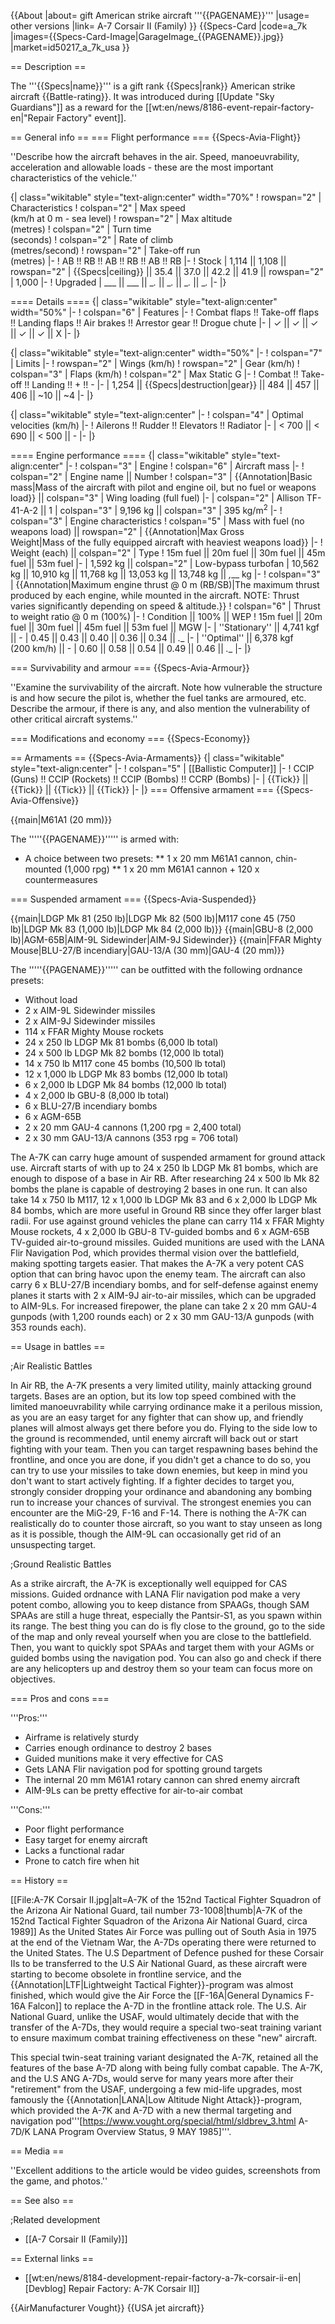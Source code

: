 {{About
|about= gift American strike aircraft '''{{PAGENAME}}'''
|usage= other versions
|link= A-7 Corsair II (Family)
}}
{{Specs-Card
|code=a_7k
|images={{Specs-Card-Image|GarageImage_{{PAGENAME}}.jpg}}
|market=id50217_a_7k_usa
}}

== Description ==
<!-- ''In the description, the first part should be about the history of and the creation and combat usage of the aircraft, as well as its key features. In the second part, tell the reader about the aircraft in the game. Insert a screenshot of the vehicle, so that if the novice player does not remember the vehicle by name, he will immediately understand what kind of vehicle the article is talking about.'' -->
The '''{{Specs|name}}''' is a gift rank {{Specs|rank}} American strike aircraft {{Battle-rating}}. It was introduced during [[Update "Sky Guardians"]] as a reward for the [[wt:en/news/8186-event-repair-factory-en|"Repair Factory" event]].

== General info ==
=== Flight performance ===
{{Specs-Avia-Flight}}
<!-- ''Describe how the aircraft behaves in the air. Speed, manoeuvrability, acceleration and allowable loads - these are the most important characteristics of the vehicle.'' -->
''Describe how the aircraft behaves in the air. Speed, manoeuvrability, acceleration and allowable loads - these are the most important characteristics of the vehicle.''

{| class="wikitable" style="text-align:center" width="70%"
! rowspan="2" | Characteristics
! colspan="2" | Max speed<br>(km/h at 0 m - sea level)
! rowspan="2" | Max altitude<br>(metres)
! colspan="2" | Turn time<br>(seconds)
! colspan="2" | Rate of climb<br>(metres/second)
! rowspan="2" | Take-off run<br>(metres)
|-
! AB !! RB !! AB !! RB !! AB !! RB
|-
! Stock
| 1,114 || 1,108 || rowspan="2" | {{Specs|ceiling}} || 35.4 || 37.0 || 42.2 || 41.9 || rowspan="2" | 1,000
|-
! Upgraded
| ___ || ___ || __._ || __._ || __._ || __._
|-
|}

==== Details ====
{| class="wikitable" style="text-align:center" width="50%"
|-
! colspan="6" | Features
|-
! Combat flaps !! Take-off flaps !! Landing flaps !! Air brakes !! Arrestor gear !! Drogue chute
|-
| ✓ || ✓ || ✓ || ✓ || ✓ || X     <!-- ✓ -->
|-
|}

{| class="wikitable" style="text-align:center" width="50%"
|-
! colspan="7" | Limits
|-
! rowspan="2" | Wings (km/h)
! rowspan="2" | Gear (km/h)
! colspan="3" | Flaps (km/h)
! colspan="2" | Max Static G
|-
! Combat !! Take-off !! Landing !! + !! -
|-
| 1,254 <!-- {{Specs|destruction|body}} --> || {{Specs|destruction|gear}} || 484 || 457 || 406 || ~10 || ~4
|-
|}

{| class="wikitable" style="text-align:center"
|-
! colspan="4" | Optimal velocities (km/h)
|-
! Ailerons !! Rudder !! Elevators !! Radiator
|-
| < 700 || < 690 || < 500 || -
|-
|}

==== Engine performance ====
{| class="wikitable" style="text-align:center"
|-
! colspan="3" | Engine
! colspan="6" | Aircraft mass
|-
! colspan="2" | Engine name || Number
! colspan="3" | {{Annotation|Basic mass|Mass of the aircraft with pilot and engine oil, but no fuel or weapons load}} || colspan="3" | Wing loading (full fuel)
|-
| colspan="2" | Allison TF-41-A-2 || 1
| colspan="3" | 9,196 kg || colspan="3" | 395 kg/m<sup>2</sup>
|-
! colspan="3" | Engine characteristics
! colspan="5" | Mass with fuel (no weapons load) || rowspan="2" | {{Annotation|Max Gross<br>Weight|Mass of the fully equipped aircraft with heaviest weapons load}}
|-
! Weight (each) || colspan="2" | Type
! 15m fuel || 20m fuel || 30m fuel || 45m fuel || 53m fuel
|-
| 1,592 kg || colspan="2" | Low-bypass turbofan
| 10,562 kg || 10,910 kg || 11,768 kg || 13,053 kg || 13,748 kg || _,___ kg
|-
! colspan="3" | {{Annotation|Maximum engine thrust @ 0 m (RB/SB)|The maximum thrust produced by each engine, while mounted in the aircraft. NOTE: Thrust varies significantly depending on speed & altitude.}}
! colspan="6" | Thrust to weight ratio @ 0 m (100%)
|-
! Condition || 100% || WEP
! 15m fuel || 20m fuel || 30m fuel || 45m fuel || 53m fuel || MGW
|-
| ''Stationary'' || 4,741 kgf || -
| 0.45 || 0.43 || 0.40 || 0.36 || 0.34 || _.__
|-
| ''Optimal'' || 6,378 kgf<br>(200 km/h) || -
| 0.60 || 0.58 || 0.54 || 0.49 || 0.46 || _.__
|-
|}

=== Survivability and armour ===
{{Specs-Avia-Armour}}
<!-- ''Examine the survivability of the aircraft. Note how vulnerable the structure is and how secure the pilot is, whether the fuel tanks are armoured, etc. Describe the armour, if there is any, and also mention the vulnerability of other critical aircraft systems.'' -->
''Examine the survivability of the aircraft. Note how vulnerable the structure is and how secure the pilot is, whether the fuel tanks are armoured, etc. Describe the armour, if there is any, and also mention the vulnerability of other critical aircraft systems.''

=== Modifications and economy ===
{{Specs-Economy}}

== Armaments ==
{{Specs-Avia-Armaments}}
{| class="wikitable" style="text-align:center"
|-
! colspan="5" | [[Ballistic Computer]]
|-
! CCIP (Guns) !! CCIP (Rockets) !! CCIP (Bombs) !! CCRP (Bombs)
|-
| {{Tick}} || {{Tick}} || {{Tick}} || {{Tick}}
|-
|}
=== Offensive armament ===
{{Specs-Avia-Offensive}}
<!-- ''Describe the offensive armament of the aircraft, if any. Describe how effective the cannons and machine guns are in a battle, and also what belts or drums are better to use. If there is no offensive weaponry, delete this subsection.'' -->
{{main|M61A1 (20 mm)}}

The '''''{{PAGENAME}}''''' is armed with:

* A choice between two presets:
** 1 x 20 mm M61A1 cannon, chin-mounted (1,000 rpg)
** 1 x 20 mm M61A1 cannon + 120 x countermeasures

=== Suspended armament ===
{{Specs-Avia-Suspended}}
<!-- ''Describe the aircraft's suspended armament: additional cannons under the wings, bombs, rockets and torpedoes. This section is especially important for bombers and attackers. If there is no suspended weaponry remove this subsection.'' -->
{{main|LDGP Mk 81 (250 lb)|LDGP Mk 82 (500 lb)|M117 cone 45 (750 lb)|LDGP Mk 83 (1,000 lb)|LDGP Mk 84 (2,000 lb)}}
{{main|GBU-8 (2,000 lb)|AGM-65B|AIM-9L Sidewinder|AIM-9J Sidewinder}}
{{main|FFAR Mighty Mouse|BLU-27/B incendiary|GAU-13/A (30 mm)|GAU-4 (20 mm)}}

The '''''{{PAGENAME}}''''' can be outfitted with the following ordnance presets:

* Without load
* 2 x AIM-9L Sidewinder missiles
* 2 x AIM-9J Sidewinder missiles
* 114 x FFAR Mighty Mouse rockets
* 24 x 250 lb LDGP Mk 81 bombs (6,000 lb total)
* 24 x 500 lb LDGP Mk 82 bombs (12,000 lb total)
* 14 x 750 lb M117 cone 45 bombs (10,500 lb total)
* 12 x 1,000 lb LDGP Mk 83 bombs (12,000 lb total)
* 6 x 2,000 lb LDGP Mk 84 bombs (12,000 lb total)
* 4 x 2,000 lb GBU-8 (8,000 lb total)
* 6 x BLU-27/B incendiary bombs
* 6 x AGM-65B
* 2 x 20 mm GAU-4 cannons (1,200 rpg = 2,400 total)
* 2 x 30 mm GAU-13/A cannons (353 rpg = 706 total)

The A-7K can carry huge amount of suspended armament for ground attack use. Aircraft starts of with up to 24 x 250 lb LDGP Mk 81 bombs, which are enough to dispose of a base in Air RB. After researching 24 x 500 lb Mk 82 bombs the plane is capable of destroying 2 bases in one run. It can also take 14 x 750 lb M117, 12 x 1,000 lb LDGP Mk 83 and 6 x 2,000 lb LDGP Mk 84 bombs, which are more useful in Ground RB since they offer larger blast radii. For use against ground vehicles the plane can carry 114 x FFAR Mighty Mouse rockets, 4 x 2,000 lb GBU-8 TV-guided bombs and 6 x AGM-65B TV-guided air-to-ground missiles. Guided munitions are used with the LANA Flir Navigation Pod, which provides thermal vision over the battlefield, making spotting targets easier. That makes the A-7K a very potent CAS option that can bring havoc upon the enemy team. The aircraft can also carry 6 x BLU-27/B incendiary bombs, and for self-defense against enemy planes it starts with 2 x AIM-9J air-to-air missiles, which can be upgraded to AIM-9Ls. For increased firepower, the plane can take 2 x 20 mm  GAU-4 gunpods (with 1,200 rounds each) or 2 x 30 mm GAU-13/A gunpods (with 353 rounds each).

== Usage in battles ==
<!-- ''Describe the tactics of playing in the aircraft, the features of using aircraft in a team and advice on tactics. Refrain from creating a "guide" - do not impose a single point of view, but instead, give the reader food for thought. Examine the most dangerous enemies and give recommendations on fighting them. If necessary, note the specifics of the game in different modes (AB, RB, SB).'' -->

;Air Realistic Battles

In Air RB, the A-7K presents a very limited utility, mainly attacking ground targets. Bases are an option, but its low top speed combined with the limited manoeuvrability while carrying ordinance make it a perilous mission, as you are an easy target for any fighter that can show up, and friendly planes will almost always get there before you do. Flying to the side low to the ground is recommended, until enemy aircraft will back out or start fighting with your team. Then you can target respawning bases behind the frontline, and once you are done, if you didn't get a chance to do so, you can try to use your missiles to take down enemies, but keep in mind you don't want to start actively fighting. If a fighter decides to target you, strongly consider dropping your ordinance and abandoning any bombing run to increase your chances of survival. The strongest enemies you can encounter are the MiG-29, F-16 and F-14. There is nothing the A-7K can realistically do to counter those aircraft, so you want to stay unseen as long as it is possible, though the AIM-9L can occasionally get rid of an unsuspecting target. 

;Ground Realistic Battles

As a strike aircraft, the A-7K is exceptionally well equipped for CAS missions. Guided ordnance with LANA Flir navigation pod make a very potent combo, allowing you to keep distance from SPAAGs, though SAM SPAAs are still a huge threat, especially the Pantsir-S1, as you spawn within its range. The best thing you can do is fly close to the ground, go to the side of the map and only reveal yourself when you are close to the battlefield. Then, you want to quickly spot SPAAs and target them with your AGMs or guided bombs using the navigation pod. You can also go and check if there are any helicopters up and destroy them so your team can focus more on objectives.

=== Pros and cons ===
<!-- ''Summarise and briefly evaluate the vehicle in terms of its characteristics and combat effectiveness. Mark its pros and cons in the bulleted list. Try not to use more than 6 points for each of the characteristics. Avoid using categorical definitions such as "bad", "good" and the like - use substitutions with softer forms such as "inadequate" and "effective".'' -->

'''Pros:'''

* Airframe is relatively sturdy
* Carries enough ordinance to destroy 2 bases
* Guided munitions make it very effective for CAS
* Gets LANA Flir navigation pod for spotting ground targets
* The internal 20 mm M61A1 rotary cannon can shred enemy aircraft
* AIM-9Ls can be pretty effective for air-to-air combat

'''Cons:'''

* Poor flight performance
* Easy target for enemy aircraft
* Lacks a functional radar
* Prone to catch fire when hit

== History ==
<!-- ''Describe the history of the creation and combat usage of the aircraft in more detail than in the introduction. If the historical reference turns out to be too long, take it to a separate article, taking a link to the article about the vehicle and adding a block "/History" (example: <nowiki>https://wiki.warthunder.com/(Vehicle-name)/History</nowiki>) and add a link to it here using the <code>main</code> template. Be sure to reference text and sources by using <code><nowiki><ref></ref></nowiki></code>, as well as adding them at the end of the article with <code><nowiki><references /></nowiki></code>. This section may also include the vehicle's dev blog entry (if applicable) and the in-game encyclopedia description (under <code><nowiki>=== In-game description ===</nowiki></code>, also if applicable).''-->
[[File:A-7K Corsair II.jpg|alt=A-7K of the 152nd Tactical Fighter Squadron of the Arizona Air National Guard, tail number 73-1008|thumb|A-7K of the 152nd Tactical Fighter Squadron of the Arizona Air National Guard, circa 1989]]
As the United States Air Force was pulling out of South Asia in 1975 at the end of the Vietnam War, the A-7Ds operating there were returned to the United States. The U.S Department of Defence pushed for these Corsair IIs to be transferred to the U.S Air National Guard, as these aircraft were starting to become obsolete in frontline service, and the {{Annotation|LTF|Lightweight Tactical Fighter}}-program was almost finished, which would give the Air Force the [[F-16A|General Dynamics F-16A Falcon]] to replace the A-7D in the frontline attack role. The U.S. Air National Guard, unlike the USAF, would ultimately decide that with the transfer of the A-7Ds, they would require a special two-seat training variant to ensure maximum combat training effectiveness on these "new" aircraft.

This special twin-seat training variant designated the A-7K, retained all the features of the base A-7D along with being fully combat capable. The A-7K, and the U.S ANG A-7Ds, would serve for many years more after their "retirement" from the USAF, undergoing a few mid-life upgrades, most famously the {{Annotation|LANA|Low Altitude Night Attack}}-program, which provided the A-7K and A-7D with a new thermal targeting and navigation pod<ref>'''[https://www.vought.org/special/html/sldbrev_3.html A-7D/K LANA Program Overview Status, 9 MAY 1985]'''</ref>.

== Media ==
<!-- ''Excellent additions to the article would be video guides, screenshots from the game, and photos.'' -->
''Excellent additions to the article would be video guides, screenshots from the game, and photos.''

== See also ==
<!-- ''Links to the articles on the War Thunder Wiki that you think will be useful for the reader, for example:''
* ''reference to the series of the aircraft;''
* ''links to approximate analogues of other nations and research trees.'' -->

;Related development

* [[A-7 Corsair II (Family)]]

== External links ==
<!-- ''Paste links to sources and external resources, such as:''
* ''topic on the official game forum;''
* ''other literature.'' -->

* [[wt:en/news/8184-development-repair-factory-a-7k-corsair-ii-en|[Devblog] Repair Factory: A-7K Corsair II]]

{{AirManufacturer Vought}}
{{USA jet aircraft}}